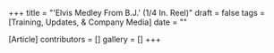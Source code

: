 +++
title = "'Elvis Medley From B.J.' (1/4 In. Reel)"
draft = false
tags = [Training, Updates, & Company Media]
date = ""

[Article]
contributors = []
gallery = []
+++